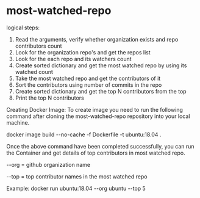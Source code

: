 # most-watched-repo

logical steps:

1. Read the arguments, verify whether organization exists and repo contributors count
2. Look for the organization repo's and get the repos list
3. Look for the each repo and its watchers count
4. Create sorted dictionary and get the most watched repo by using its watched count
5. Take the most watched repo and get the contributors of it
6. Sort the contributors using number of commits in the repo
7. Create sorted dictionary and get the top N contributors from the top
8. Print the top N contributors



Creating Docker Image:
To create image you need to run the following command after cloning the most-watched-repo repository into your local machine.

docker image build --no-cache -f Dockerfile -t ubuntu:18.04 .

Once the above command have been completed successfully, you can run the Container and get details of top contributors in most watched repo.

--org = github organization name

--top = top contributor names in the most watched repo

Example:
docker run ubuntu:18.04 --org ubuntu --top 5
